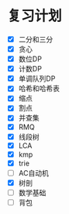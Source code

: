 # 复习计划
- [x] 二分和三分
- [x] 贪心
- [x] 数位DP
- [x] 计数DP
- [x] 单调队列DP
- [x] 哈希和哈希表
- [x] 缩点
- [x] 割点
- [x] 并查集
- [x] RMQ
- [x] 线段树
- [x] LCA
- [x] kmp
- [x] trie
- [ ] AC自动机
- [x] 树剖
- [ ] 数学基础
- [ ] 背包
<!--stackedit_data:
eyJoaXN0b3J5IjpbMTM3NDU1MDYzOCwyMDQ1Mzk1NzMyLC0xMD
YzOTkwMDg0LC0xNDQ3MDg5NjQ0LC0xMDYxNzA1NzA4LC0xNTk3
MTUyOTE2LC0xODIzMDE3NzQsMzU1OTU1NDYwLC0yMDg4NzQ2Nj
EyXX0=
-->